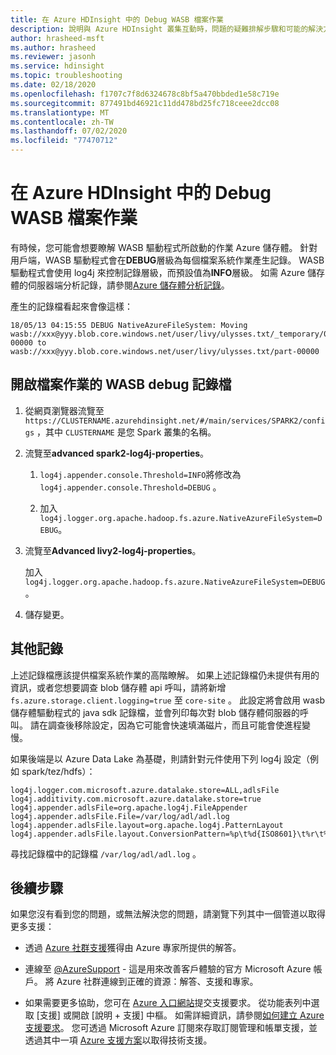 ```yaml
---
title: 在 Azure HDInsight 中的 Debug WASB 檔案作業
description: 說明與 Azure HDInsight 叢集互動時，問題的疑難排解步驟和可能的解決方法。
author: hrasheed-msft
ms.author: hrasheed
ms.reviewer: jasonh
ms.service: hdinsight
ms.topic: troubleshooting
ms.date: 02/18/2020
ms.openlocfilehash: f1707c7f8d6324678c8bf5a470bbded1e58c719e
ms.sourcegitcommit: 877491bd46921c11dd478bd25fc718ceee2dcc08
ms.translationtype: MT
ms.contentlocale: zh-TW
ms.lasthandoff: 07/02/2020
ms.locfileid: "77470712"
---
```

# <a name="debug-wasb-file-operations-in-azure-hdinsight"></a>在 Azure HDInsight 中的 Debug WASB 檔案作業

有時候，您可能會想要瞭解 WASB 驅動程式所啟動的作業 Azure 儲存體。 針對用戶端，WASB 驅動程式會在**DEBUG**層級為每個檔案系統作業產生記錄。 WASB 驅動程式會使用 log4j 來控制記錄層級，而預設值為**INFO**層級。 如需 Azure 儲存體的伺服器端分析記錄，請參閱[Azure 儲存體分析記錄](../../storage/common/storage-analytics-logging.md)。

產生的記錄檔看起來會像這樣：

```log
18/05/13 04:15:55 DEBUG NativeAzureFileSystem: Moving wasb://xxx@yyy.blob.core.windows.net/user/livy/ulysses.txt/_temporary/0/_temporary/attempt_20180513041552_0000_m_000000_0/part-00000 to wasb://xxx@yyy.blob.core.windows.net/user/livy/ulysses.txt/part-00000
```

## <a name="turn-on-wasb-debug-log-for-file-operations"></a>開啟檔案作業的 WASB debug 記錄檔

1. 從網頁瀏覽器流覽至 `https://CLUSTERNAME.azurehdinsight.net/#/main/services/SPARK2/configs` ，其中 `CLUSTERNAME` 是您 Spark 叢集的名稱。

1. 流覽至**advanced spark2-log4j-properties**。

    1. `log4j.appender.console.Threshold=INFO`將修改為 `log4j.appender.console.Threshold=DEBUG` 。

    1. 加入 `log4j.logger.org.apache.hadoop.fs.azure.NativeAzureFileSystem=DEBUG`。

1. 流覽至**Advanced livy2-log4j-properties**。

    加入 `log4j.logger.org.apache.hadoop.fs.azure.NativeAzureFileSystem=DEBUG`。

1. 儲存變更。

## <a name="additional-logging"></a>其他記錄

上述記錄檔應該提供檔案系統作業的高階瞭解。 如果上述記錄檔仍未提供有用的資訊，或者您想要調查 blob 儲存體 api 呼叫，請將新增 `fs.azure.storage.client.logging=true` 至 `core-site` 。 此設定將會啟用 wasb 儲存體驅動程式的 java sdk 記錄檔，並會列印每次對 blob 儲存體伺服器的呼叫。 請在調查後移除設定，因為它可能會快速填滿磁片，而且可能會使進程變慢。

如果後端是以 Azure Data Lake 為基礎，則請針對元件使用下列 log4j 設定（例如 spark/tez/hdfs）：

```
log4j.logger.com.microsoft.azure.datalake.store=ALL,adlsFile
log4j.additivity.com.microsoft.azure.datalake.store=true
log4j.appender.adlsFile=org.apache.log4j.FileAppender
log4j.appender.adlsFile.File=/var/log/adl/adl.log
log4j.appender.adlsFile.layout=org.apache.log4j.PatternLayout
log4j.appender.adlsFile.layout.ConversionPattern=%p\t%d{ISO8601}\t%r\t%c\t[%t]\t%m%n
```

尋找記錄檔中的記錄檔 `/var/log/adl/adl.log` 。

## <a name="next-steps"></a>後續步驟

如果您沒有看到您的問題，或無法解決您的問題，請瀏覽下列其中一個管道以取得更多支援：

* 透過 [Azure 社群支援](https://azure.microsoft.com/support/community/)獲得由 Azure 專家所提供的解答。

* 連線至 [@AzureSupport](https://twitter.com/azuresupport) - 這是用來改善客戶體驗的官方 Microsoft Azure 帳戶。 將 Azure 社群連線到正確的資源：解答、支援和專家。

* 如果需要更多協助，您可在 [Azure 入口網站](https://portal.azure.com/?#blade/Microsoft_Azure_Support/HelpAndSupportBlade/)提交支援要求。 從功能表列中選取 [支援] 或開啟 [說明 + 支援] 中樞。 如需詳細資訊，請參閱[如何建立 Azure 支援要求](https://docs.microsoft.com/azure/azure-supportability/how-to-create-azure-support-request)。 您可透過 Microsoft Azure 訂閱來存取訂閱管理和帳單支援，並透過其中一項 [Azure 支援方案](https://azure.microsoft.com/support/plans/)以取得技術支援。
